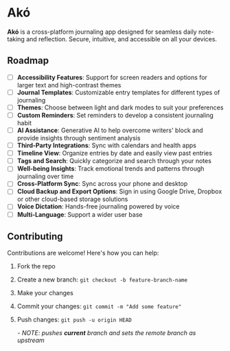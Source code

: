 # Akó

**Akó** is a cross-platform journaling app designed for seamless daily note-taking and reflection. Secure, intuitive, and accessible on all your devices.

## Roadmap
- [ ] **Accessibility Features**: Support for screen readers and options for larger text and high-contrast themes
- [ ] **Journal Templates**: Customizable entry templates for different types of journaling
- [ ] **Themes**: Choose between light and dark modes to suit your preferences 
- [ ] **Custom Reminders**: Set reminders to develop a consistent journaling habit
- [ ] **AI Assistance**: Generative AI to help overcome writers' block and provide insights through sentiment analysis
- [ ] **Third-Party Integrations**: Sync with calendars and health apps
- [ ] **Timeline View**: Organize entries by date and easily view past entries
- [ ] **Tags and Search**: Quickly categorize and search through your notes
- [ ] **Well-being Insights**: Track emotional trends and patterns through journaling over time
- [ ] **Cross-Platform Sync**: Sync across your phone and desktop
- [ ] **Cloud Backup and Export Options**: Sign in using Google Drive, Dropbox or other cloud-based storage solutions
- [ ] **Voice Dictation**: Hands-free journaling powered by voice
- [ ] **Multi-Language**: Support a wider user base

## Contributing

Contributions are welcome! Here's how you can help:
1. Fork the repo
2. Create a new branch: `git checkout -b feature-branch-name`
3. Make your changes
4. Commit your changes: `git commit -m "Add some feature"`
5. Push changes: `git push -u origin HEAD`

    *- NOTE: pushes **current** branch and sets the remote branch as upstream*

